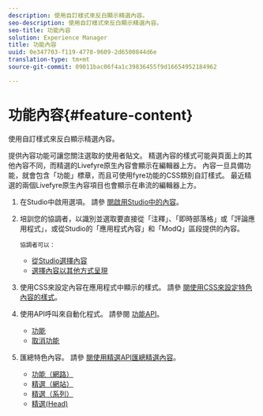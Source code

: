 ```yaml
---
description: 使用自訂樣式來反白顯示精選內容。
seo-description: 使用自訂樣式來反白顯示精選內容。
seo-title: 功能內容
solution: Experience Manager
title: 功能內容
uuid: 0e347703-f119-4778-9609-2d6500844d6e
translation-type: tm+mt
source-git-commit: 09011bac06f4a1c39836455f9d16654952184962

---
```



# 功能內容{#feature-content}

使用自訂樣式來反白顯示精選內容。

提供內容功能可讓您關注選取的使用者貼文。 精選內容的樣式可能與頁面上的其他內容不同，而精選的Livefyre原生內容會顯示在編輯器上方。 內容一旦具備功能，就會包含「功能」標章，而且可使用fyre功能的CSS類別自訂樣式。 最近精選的兩個Livefyre原生內容項目也會顯示在串流的編輯器上方。

1. 在Studio中啟用選項。 請參 [閱啟用Studio中的內容](/help/using/c-features-livefyre/c-content-collection-tags/t-enable-featuring-content-in-studio.md#t_enable_featuring_content_in_studio)。
1. 培訓您的協調者，以識別並選取要直接從「注釋」、「即時部落格」或「評論應用程式」，或從Studio的「應用程式內容」和「ModQ」區段提供的內容。

       協調者可以：
   
   * [從Studio選擇內容](/help/using/c-features-livefyre/c-content-collection-tags/t-select-content-to-feature-from-studio.md#select_content_to_feature_from_studio)
   * [選擇內容以其他方式呈現](/help/using/c-features-livefyre/c-content-collection-tags/t-select-content-to-feature.md#t_select_content_to_feature)

1. 使用CSS來設定內容在應用程式中顯示的樣式。 請參 [閱使用CSS來設定特色內容的樣式](/help/implementation/c-app-customizations/c-use-css-to-style-featured-content.md)。
1. 使用API呼叫來自動化程式。 請參閱 [功能API](/help/implementation/c-app-customizations/c-feature-apis.md)。

   * [功能](#c_feature_apis/section_jpw_nqw_xz)
   * [取消功能](#c_feature_apis/section_knh_mqw_xz)

1. 匯總特色內容。 請參 [閱使用精選API匯總精選內容](/help/implementation/c-app-customizations/c-aggregated-featured-content-using-the-featured-apis.md)。

   * [功能（網路）](/help/implementation/c-app-customizations/c-aggregated-featured-content-using-the-featured-apis.md#section_cgm_1nw_xz)
   * [精選（網站）](/help/implementation/c-app-customizations/c-aggregated-featured-content-using-the-featured-apis.md#section_lq5_ymw_xz)
   * [精選（系列）](/help/implementation/c-app-customizations/c-aggregated-featured-content-using-the-featured-apis.md#section_kgc_xmw_xz)
   * [精選(Head)](/help/implementation/c-app-customizations/c-aggregated-featured-content-using-the-featured-apis.md#section_n4b_lmw_xz)

